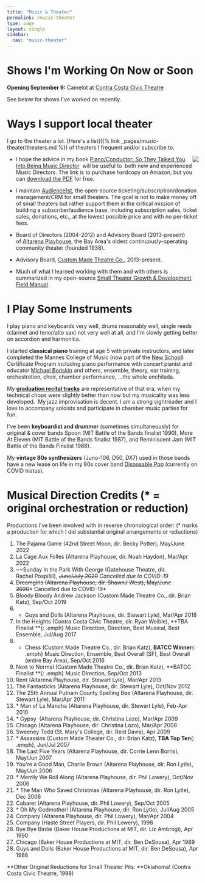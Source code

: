 ```yaml
---
title: "Music & Theater"
permalink: /music-theater
type: page
layout: single
sidebar:
  nav: "music-theater"
---
```



# Shows I'm Working On Now or Soon

**Opening September 9:** Camelot at [Contra Costa Civic Theatre](ccct.org)

See below for shows I've worked on recently.

# Ways I support local theater

I go to the theater a lot.  [Here's a list]({% link
_pages/music-theater/theaters.md %}) of theaters I frequent
and/or subscribe to.

<img class="embed-left" align="right" src="https://images-na.ssl-images-amazon.com/images/I/512Xr2Mb7dL._SX331_BO1,204,203,200_.jpg">

-   I hope the advice in my book [Piano/Conductor: So They Talked You Into Being Music Director](http://pianoconductor.com/)  will be useful to  both new and experienced Music Directors. The link is to purchase hardcopy on Amazon, but you can [download the PDF](https://docs.google.com/viewer?a=v&pid=sites&srcid=ZGVmYXVsdGRvbWFpbnxhcm1hbmRvZm94fGd4OjIzNjRkNzI4MmJhYjY1YTQ) for free.

-   I maintain [Audience1st](https://www.audience1st.com/), the
open-source ticketing/subscription/donation management/CRM for small
theaters. The goal is not to make money off of small theaters but
rather support them in the critical mission of building a
subscriber/audience base, including subscription sales, ticket sales,
donations, etc., at the lowest possible price and with no per-ticket fees.

-   Board of Directors (2004-2012) and Advisory Board (2013-present) of [Altarena Playhouse](http://altarena.org/), the Bay Area's oldest continuously-operating community theater (founded 1938). 
-   Advisory Board, [Custom Made Theatre Co.,](http://custommade.org/) 2013-present.
-   Much of what I learned working with them and with others is summarized in my open-source [Small Theater Growth & Development Field Manual](https://docs.google.com/document/d/1oh1Z-3zFnCa_uQEoKzkjhGA_kShPf2wY8ZG7FuVJG9g/edit?usp=sharing). 


# I Play Some Instruments

I play piano and keyboards very well, drums reasonably well, single reeds (clarinet and tenor/alto sax) not very well at all, and I'm slowly getting better on accordion and harmonica.

I started **classical piano** training at age 5 with private instructors, and later completed the Mannes College of Music (now part of the [New School](http://newschool.edu/)) Certificate Program including piano performance with concert pianist and educator [Michael Boriskin](http://www.dworkincompany.com/html/boriskin/boriskin_artist.html) and others, ensemble, theory, ear training, orchestration, choir, chamber performance, ...the whole enchilada.

My [**graduation recital
tracks**](https://soundcloud.com/armando-fox/sets/westrax) are
representative of that era, when my technical chops were slightly
better than now but my musicality was less developed.  My jazz
improvisation is decent. I am a strong sightreader and I love to accompany soloists and participate in chamber music parties for fun.

I've been **keyboardist and drummer** (sometimes simultaneously) for original & cover bands Spoon (MIT Battle of the Bands finalist 1990), More At Eleven (MIT Battle of the Bands finalist 1987), and Reminiscent Jam (MIT Battle of the Bands Finalist 1988).

My **vintage 80s synthesizers** (Juno-106, D50, DX7) used in those bands have a new lease on life in my 80s cover band [Disposable Pop](http://disposablepop.com/) (currently on COVID hiatus).

# Musical Direction Credits (* = original orchestration or reduction)


Productions I've been involved with in reverse chronological order: (*
marks a production for which I did substantial original arrangements
or reductions)


1. The Pajama Game (42nd Street Moon, dir. Becky Potter), May/June 2022
1. La Cage Aux Folles (Altarena Playhouse, dir. Noah Haydon), Mar/Apr 2022
1.  ~~Sunday In the Park With George (Gatehouse Theatre,
dir. Rachel Pospíšil), ~~June/July 2020~~ _Cancelled due to COVID-19_
1.  ~~Dreamgirls (Altarena Playhouse, dir. ShawnJ West), May/June 2020~~* Cancelled due to COVID-19*
1.  Bloody Bloody Andrew Jackson (Custom Made Theatre Co., dir. Brian Katz), Sep/Oct 2019
1.  * Guys and Dolls (Altarena Playhouse, dir. Stewart Lyle), Mar/Apr 2018
1.  In the Heights (Contra Costa Civic Theatre, dir. Ryan
Weible), **TBA Finalist **{: .emph} Music Direction, Direction, Best Musical, Best Ensemble, Jul/Aug 2017
1.  * Chess (Custom Made Theatre Co., dir. Brian Katz), **BATCC Winner**{: .emph} Music Direction, Ensemble, Best Overall (SF), Best Overall (entire Bay Area), Sep/Oct 2016
1.  Next to Normal (Custom Made Theatre Co., dir. Brian Katz), **BATCC
Finalist **{: .emph} Music Direction, Sep/Oct 2013
1.  Rent (Altarena Playhouse, dir. Stewart Lyle), Mar/Apr 2013
1.  The Fantasticks (Altarena Playhouse, dir. Stewart Lyle), Oct/Nov 2012
1. The 25th Annual Putnam County Spelling Bee (Altarena Playhouse, dir. Stewart Lyle), Mar/Apr 2011
1. * Man of La Mancha (Altarena Playhouse, dir. Stewart Lyle), Feb-Apr 2010 
1. * Gypsy  (Altarena Playhouse, dir. Christina Lazo), Mar/Apr 2009
1. Chicago (Altarena Playhouse, dir. Christina Lazo), Mar/Apr 2008
1. Sweeney Todd (St. Mary's College, dir. Reid Davis), Apr 2009
1. * Assassins (Custom Made Theater Co., dir. Brian Katz), **TBA Top Ten**{: .emph}, Jun/Jul 2007
1. The Last Five Years (Altarena Playhouse, dir. Corrie Lenn Borris), May/Jun 2007
1. You're a Good Man, Charlie Brown (Altarena Playhouse, dir. Ron Lytle), May/Jun 2006
1. * Merrily We Roll Along (Altarena Playhouse, dir. Phil Lowery), Oct/Nov 2006
1. * The Man Who Saved Christmas (Altarena Playhouse, dir. Ron Lytle), Dec 2006
1. Cabaret (Altarena Playhouse, dir. Phil Lowery), Sep/Oct 2005
1. * Oh My Godmother! (Altarena Playhouse, dir. Ron Lytle), Jul/Aug 2005
1. Company (Altarena Playhouse, dir. Phil Lowery), Mar/Apr 2004
1. Company (Haste Street Players, dir. Phil Lowery), 1998
1. Bye Bye Birdie (Baker House Productions at MIT, dir. Liz Ambrogi), Apr 1990
1. Chicago (Baker House Productions at MIT, dir. Ben DeSousa), Apr 1989
1. Guys and Dolls (Baker House Productions at MIT, dir. Ben DeSousa), Apr 1988

**Other Original Reductions for Small Theater Pits: **Oklahoma! (Contra Costa Civic Theatre, 1998)
